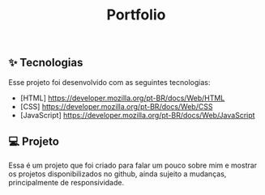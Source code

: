 <h1 align="center">Portfolio</h1>

<br>

## ✨ Tecnologias

Esse projeto foi desenvolvido com as seguintes tecnologias:

- [HTML] https://developer.mozilla.org/pt-BR/docs/Web/HTML
- [CSS] https://developer.mozilla.org/pt-BR/docs/Web/CSS
- [JavaScript] https://developer.mozilla.org/pt-BR/docs/Web/JavaScript

## 💻 Projeto

Essa é um projeto que foi criado para falar um pouco sobre mim e mostrar os projetos disponibilizados no github, ainda sujeito a mudanças, principalmente de responsividade.
